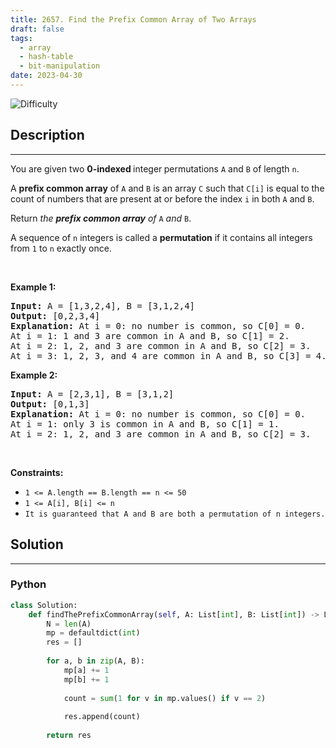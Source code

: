 ```yaml
---
title: 2657. Find the Prefix Common Array of Two Arrays
draft: false
tags: 
  - array
  - hash-table
  - bit-manipulation
date: 2023-04-30
---
```


![Difficulty](https://img.shields.io/badge/Difficulty-Medium-blue.svg)

## Description

---
<p>You are given two <strong>0-indexed </strong>integer<strong> </strong>permutations <code>A</code> and <code>B</code> of length <code>n</code>.</p>

<p>A <strong>prefix common array</strong> of <code>A</code> and <code>B</code> is an array <code>C</code> such that <code>C[i]</code> is equal to the count of numbers that are present at or before the index <code>i</code> in both <code>A</code> and <code>B</code>.</p>

<p>Return <em>the <strong>prefix common array</strong> of </em><code>A</code><em> and </em><code>B</code>.</p>

<p>A sequence of <code>n</code> integers is called a&nbsp;<strong>permutation</strong> if it contains all integers from <code>1</code> to <code>n</code> exactly once.</p>

<p>&nbsp;</p>
<p><strong class="example">Example 1:</strong></p>

<pre>
<strong>Input:</strong> A = [1,3,2,4], B = [3,1,2,4]
<strong>Output:</strong> [0,2,3,4]
<strong>Explanation:</strong> At i = 0: no number is common, so C[0] = 0.
At i = 1: 1 and 3 are common in A and B, so C[1] = 2.
At i = 2: 1, 2, and 3 are common in A and B, so C[2] = 3.
At i = 3: 1, 2, 3, and 4 are common in A and B, so C[3] = 4.
</pre>

<p><strong class="example">Example 2:</strong></p>

<pre>
<strong>Input:</strong> A = [2,3,1], B = [3,1,2]
<strong>Output:</strong> [0,1,3]
<strong>Explanation:</strong> At i = 0: no number is common, so C[0] = 0.
At i = 1: only 3 is common in A and B, so C[1] = 1.
At i = 2: 1, 2, and 3 are common in A and B, so C[2] = 3.
</pre>

<p>&nbsp;</p>
<p><strong>Constraints:</strong></p>

<ul>
	<li><code>1 &lt;= A.length == B.length == n &lt;= 50</code></li>
	<li><code>1 &lt;= A[i], B[i] &lt;= n</code></li>
	<li><code>It is guaranteed that A and B are both a permutation of n integers.</code></li>
</ul>


## Solution

---
### Python
``` py title='find-the-prefix-common-array-of-two-arrays'
class Solution:
    def findThePrefixCommonArray(self, A: List[int], B: List[int]) -> List[int]:
        N = len(A)
        mp = defaultdict(int)
        res = []
        
        for a, b in zip(A, B):
            mp[a] += 1
            mp[b] += 1
            
            count = sum(1 for v in mp.values() if v == 2)
            
            res.append(count)
        
        return res
            

```

